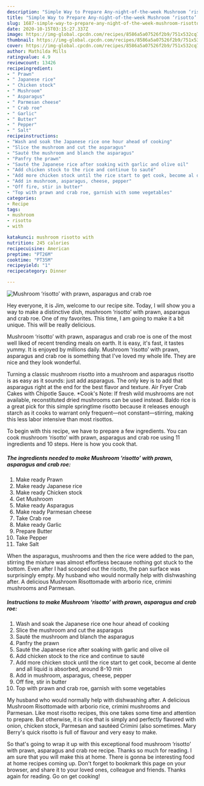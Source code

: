 ```yaml
---
description: "Simple Way to Prepare Any-night-of-the-week Mushroom ‘risotto’ with prawn, asparagus and crab roe"
title: "Simple Way to Prepare Any-night-of-the-week Mushroom ‘risotto’ with prawn, asparagus and crab roe"
slug: 1687-simple-way-to-prepare-any-night-of-the-week-mushroom-risotto-with-prawn-asparagus-and-crab-roe
date: 2020-10-15T03:15:27.337Z
image: https://img-global.cpcdn.com/recipes/8586a5a07526f2b9/751x532cq70/mushroom-risotto-with-prawn-asparagus-and-crab-roe-recipe-main-photo.jpg
thumbnail: https://img-global.cpcdn.com/recipes/8586a5a07526f2b9/751x532cq70/mushroom-risotto-with-prawn-asparagus-and-crab-roe-recipe-main-photo.jpg
cover: https://img-global.cpcdn.com/recipes/8586a5a07526f2b9/751x532cq70/mushroom-risotto-with-prawn-asparagus-and-crab-roe-recipe-main-photo.jpg
author: Mathilda Mills
ratingvalue: 4.9
reviewcount: 13426
recipeingredient:
- " Prawn"
- " Japanese rice"
- " Chicken stock"
- " Mushroom"
- " Asparagus"
- " Parmesan cheese"
- " Crab roe"
- " Garlic"
- " Butter"
- " Pepper"
- " Salt"
recipeinstructions:
- "Wash and soak the Japanese rice one hour ahead of cooking"
- "Slice the mushroom and cut the asparagus"
- "Sauté the mushroom and blanch the asparagus"
- "Panfry the prawn"
- "Sauté the Japanese rice after soaking with garlic and olive oil"
- "Add chicken stock to the rice and continue to sauté"
- "Add more chicken stock until the rice start to get cook, become al dente and all liquid is absorbed, around 8-10 min"
- "Add in mushroom, asparagus, cheese, pepper"
- "Off fire, stir in butter"
- "Top with prawn and crab roe, garnish with some vegetables"
categories:
- Recipe
tags:
- mushroom
- risotto
- with

katakunci: mushroom risotto with 
nutrition: 245 calories
recipecuisine: American
preptime: "PT26M"
cooktime: "PT35M"
recipeyield: "1"
recipecategory: Dinner

---
```



![Mushroom ‘risotto’ with prawn, asparagus and crab roe](https://img-global.cpcdn.com/recipes/8586a5a07526f2b9/751x532cq70/mushroom-risotto-with-prawn-asparagus-and-crab-roe-recipe-main-photo.jpg)

Hey everyone, it is Jim, welcome to our recipe site. Today, I will show you a way to make a distinctive dish, mushroom ‘risotto’ with prawn, asparagus and crab roe. One of my favorites. This time, I am going to make it a bit unique. This will be really delicious.

Mushroom ‘risotto’ with prawn, asparagus and crab roe is one of the most well liked of recent trending meals on earth. It is easy, it's fast, it tastes yummy. It is enjoyed by millions daily. Mushroom ‘risotto’ with prawn, asparagus and crab roe is something that I've loved my whole life. They are nice and they look wonderful.

Turning a classic mushroom risotto into a mushroom and asparagus risotto is as easy as it sounds: just add asparagus. The only key is to add that asparagus right at the end for the best flavor and texture. Air Fryer Crab Cakes with Chipotle Sauce. *Cook&#39;s Note: If fresh wild mushrooms are not available, reconstituted dried mushrooms can be used instead. Baldo rice is a great pick for this simple springtime risotto because it releases enough starch as it cooks to warrant only frequent—not constant—stirring, making this less labor intensive than most risottos.


To begin with this recipe, we have to prepare a few ingredients. You can cook mushroom ‘risotto’ with prawn, asparagus and crab roe using 11 ingredients and 10 steps. Here is how you cook that.

<!--inarticleads1-->

##### The ingredients needed to make Mushroom ‘risotto’ with prawn, asparagus and crab roe:

1. Make ready  Prawn
1. Make ready  Japanese rice
1. Make ready  Chicken stock
1. Get  Mushroom
1. Make ready  Asparagus
1. Make ready  Parmesan cheese
1. Take  Crab roe
1. Make ready  Garlic
1. Prepare  Butter
1. Take  Pepper
1. Take  Salt


When the asparagus, mushrooms and then the rice were added to the pan, stirring the mixture was almost effortless because nothing got stuck to the bottom. Even after I had scooped out the risotto, the pan surface was surprisingly empty. My husband who would normally help with dishwashing after. A delicious Mushroom Risottomade with arborio rice, crimini mushrooms and Parmesan. 

<!--inarticleads2-->

##### Instructions to make Mushroom ‘risotto’ with prawn, asparagus and crab roe:

1. Wash and soak the Japanese rice one hour ahead of cooking
1. Slice the mushroom and cut the asparagus
1. Sauté the mushroom and blanch the asparagus
1. Panfry the prawn
1. Sauté the Japanese rice after soaking with garlic and olive oil
1. Add chicken stock to the rice and continue to sauté
1. Add more chicken stock until the rice start to get cook, become al dente and all liquid is absorbed, around 8-10 min
1. Add in mushroom, asparagus, cheese, pepper
1. Off fire, stir in butter
1. Top with prawn and crab roe, garnish with some vegetables


My husband who would normally help with dishwashing after. A delicious Mushroom Risottomade with arborio rice, crimini mushrooms and Parmesan. Like most risotto recipes, this one takes some time and attention to prepare. But otherwise, it is rice that is simply and perfectly flavored with onion, chicken stock, Parmesan and sautéed Crimini (also sometimes. Mary Berry&#39;s quick risotto is full of flavour and very easy to make. 

So that's going to wrap it up with this exceptional food mushroom ‘risotto’ with prawn, asparagus and crab roe recipe. Thanks so much for reading. I am sure that you will make this at home. There is gonna be interesting food at home recipes coming up. Don't forget to bookmark this page on your browser, and share it to your loved ones, colleague and friends. Thanks again for reading. Go on get cooking!
